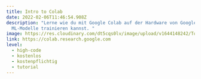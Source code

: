 ```yaml
---
title: Intro to Colab
date: 2022-02-06T11:46:54.908Z
description: "Lerne wie du mit Google Colab auf der Hardware von Google
  ML-Modelle trainieren kannst. "
image: https://res.cloudinary.com/dt5cqs0lv/image/upload/v1644148242/Tools/Tutorial/Screenshot_2022-02-06_at_12-48-50_Google_Colaboratory_cxbx4u.jpg
link: https://colab.research.google.com
level:
  - high-code
  - kostenlos
  - kostenpflichtig
  - tutorial
---
```

